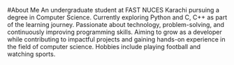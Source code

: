 #About Me
An undergraduate student at FAST NUCES Karachi pursuing a degree in Computer Science.
Currently exploring Python and C, C++ as part of the learning journey.
Passionate about technology, problem-solving, and continuously improving programming skills.
Aiming to grow as a developer while contributing to impactful projects and gaining hands-on experience in the field of computer science.
Hobbies include playing football and watching sports.
